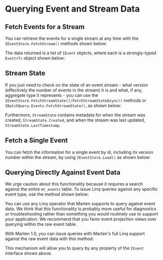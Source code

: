# Querying Event and Stream Data

## Fetch Events for a Stream

You can retrieve the events for a single stream at any time with the `IEventStore.FetchStream()` methods shown below:

<!-- snippet: sample_using-fetch-stream -->
<!-- endSnippet -->

The data returned is a list of `IEvent` objects, where each is a strongly-typed `Event<T>` object shown below:

<!-- snippet: sample_IEvent -->
<!-- endSnippet -->

## Stream State

If you just need to check on the state of an event stream - what version (effectively the number of events in the stream) it is and what, if any, aggregate type it represents - you can use the `IEventStore.FetchStreamState()/FetchStreamStateAsync()` methods or `IBatchQuery.Events.FetchStreamState()`, as shown below:

<!-- snippet: sample_fetching_stream_state -->
<!-- endSnippet -->

Furthermore, `StreamState` contains metadata for when the stream was created, `StreamState.Created`, and when the stream was last updated, `StreamState.LastTimestamp`.

## Fetch a Single Event

You can fetch the information for a single event by id, including its version number within the stream, by using `IEventStore.Load()` as shown below:

<!-- snippet: sample_load-a-single-event -->
<!-- endSnippet -->

## Querying Directly Against Event Data

We urge caution about this functionality because it requires a search against the entire `mt_events` table. To issue Linq queries against any specific event type, use the method shown below:

<!-- snippet: sample_query-against-event-data -->
<!-- endSnippet -->

You can use any Linq operator that Marten supports to query against event data. We think that this functionality is probably more useful for diagnostics or troubleshooting rather than something you would routinely use to support your application. We recommend that you favor event projection views over querying within the raw event table.

With Marten 1.0, you can issue queries with Marten's full Linq support against the raw event data with this method:

<!-- snippet: sample_example_of_querying_for_event_data -->
<!-- endSnippet -->

This mechanism will allow you to query by any property of the `IEvent` interface shown above.
